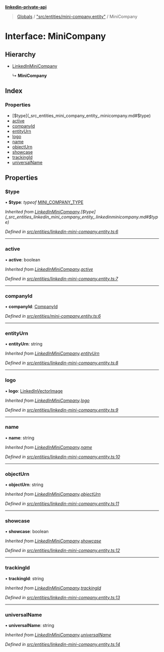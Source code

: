 **[linkedin-private-api](../README.md)**

> [Globals](../globals.md) / ["src/entities/mini-company.entity"](../modules/_src_entities_mini_company_entity_.md) / MiniCompany

# Interface: MiniCompany

## Hierarchy

* [LinkedInMiniCompany](_src_entities_linkedin_mini_company_entity_.linkedinminicompany.md)

  ↳ **MiniCompany**

## Index

### Properties

* [$type](_src_entities_mini_company_entity_.minicompany.md#$type)
* [active](_src_entities_mini_company_entity_.minicompany.md#active)
* [companyId](_src_entities_mini_company_entity_.minicompany.md#companyid)
* [entityUrn](_src_entities_mini_company_entity_.minicompany.md#entityurn)
* [logo](_src_entities_mini_company_entity_.minicompany.md#logo)
* [name](_src_entities_mini_company_entity_.minicompany.md#name)
* [objectUrn](_src_entities_mini_company_entity_.minicompany.md#objecturn)
* [showcase](_src_entities_mini_company_entity_.minicompany.md#showcase)
* [trackingId](_src_entities_mini_company_entity_.minicompany.md#trackingid)
* [universalName](_src_entities_mini_company_entity_.minicompany.md#universalname)

## Properties

### $type

•  **$type**: *typeof* [MINI\_COMPANY\_TYPE](../modules/_src_entities_linkedin_mini_company_entity_.md#mini_company_type)

*Inherited from [LinkedInMiniCompany](_src_entities_linkedin_mini_company_entity_.linkedinminicompany.md).[$type](_src_entities_linkedin_mini_company_entity_.linkedinminicompany.md#$type)*

*Defined in [src/entities/linkedin-mini-company.entity.ts:6](https://github.com/cosiall/linkedin-private-api/blob/7ebb094/src/entities/linkedin-mini-company.entity.ts#L6)*

___

### active

•  **active**: boolean

*Inherited from [LinkedInMiniCompany](_src_entities_linkedin_mini_company_entity_.linkedinminicompany.md).[active](_src_entities_linkedin_mini_company_entity_.linkedinminicompany.md#active)*

*Defined in [src/entities/linkedin-mini-company.entity.ts:7](https://github.com/cosiall/linkedin-private-api/blob/7ebb094/src/entities/linkedin-mini-company.entity.ts#L7)*

___

### companyId

•  **companyId**: [CompanyId](../modules/_src_entities_mini_company_entity_.md#companyid)

*Defined in [src/entities/mini-company.entity.ts:6](https://github.com/cosiall/linkedin-private-api/blob/7ebb094/src/entities/mini-company.entity.ts#L6)*

___

### entityUrn

•  **entityUrn**: string

*Inherited from [LinkedInMiniCompany](_src_entities_linkedin_mini_company_entity_.linkedinminicompany.md).[entityUrn](_src_entities_linkedin_mini_company_entity_.linkedinminicompany.md#entityurn)*

*Defined in [src/entities/linkedin-mini-company.entity.ts:8](https://github.com/cosiall/linkedin-private-api/blob/7ebb094/src/entities/linkedin-mini-company.entity.ts#L8)*

___

### logo

•  **logo**: [LinkedInVectorImage](_src_entities_linkedin_vector_image_entity_.linkedinvectorimage.md)

*Inherited from [LinkedInMiniCompany](_src_entities_linkedin_mini_company_entity_.linkedinminicompany.md).[logo](_src_entities_linkedin_mini_company_entity_.linkedinminicompany.md#logo)*

*Defined in [src/entities/linkedin-mini-company.entity.ts:9](https://github.com/cosiall/linkedin-private-api/blob/7ebb094/src/entities/linkedin-mini-company.entity.ts#L9)*

___

### name

•  **name**: string

*Inherited from [LinkedInMiniCompany](_src_entities_linkedin_mini_company_entity_.linkedinminicompany.md).[name](_src_entities_linkedin_mini_company_entity_.linkedinminicompany.md#name)*

*Defined in [src/entities/linkedin-mini-company.entity.ts:10](https://github.com/cosiall/linkedin-private-api/blob/7ebb094/src/entities/linkedin-mini-company.entity.ts#L10)*

___

### objectUrn

•  **objectUrn**: string

*Inherited from [LinkedInMiniCompany](_src_entities_linkedin_mini_company_entity_.linkedinminicompany.md).[objectUrn](_src_entities_linkedin_mini_company_entity_.linkedinminicompany.md#objecturn)*

*Defined in [src/entities/linkedin-mini-company.entity.ts:11](https://github.com/cosiall/linkedin-private-api/blob/7ebb094/src/entities/linkedin-mini-company.entity.ts#L11)*

___

### showcase

•  **showcase**: boolean

*Inherited from [LinkedInMiniCompany](_src_entities_linkedin_mini_company_entity_.linkedinminicompany.md).[showcase](_src_entities_linkedin_mini_company_entity_.linkedinminicompany.md#showcase)*

*Defined in [src/entities/linkedin-mini-company.entity.ts:12](https://github.com/cosiall/linkedin-private-api/blob/7ebb094/src/entities/linkedin-mini-company.entity.ts#L12)*

___

### trackingId

•  **trackingId**: string

*Inherited from [LinkedInMiniCompany](_src_entities_linkedin_mini_company_entity_.linkedinminicompany.md).[trackingId](_src_entities_linkedin_mini_company_entity_.linkedinminicompany.md#trackingid)*

*Defined in [src/entities/linkedin-mini-company.entity.ts:13](https://github.com/cosiall/linkedin-private-api/blob/7ebb094/src/entities/linkedin-mini-company.entity.ts#L13)*

___

### universalName

•  **universalName**: string

*Inherited from [LinkedInMiniCompany](_src_entities_linkedin_mini_company_entity_.linkedinminicompany.md).[universalName](_src_entities_linkedin_mini_company_entity_.linkedinminicompany.md#universalname)*

*Defined in [src/entities/linkedin-mini-company.entity.ts:14](https://github.com/cosiall/linkedin-private-api/blob/7ebb094/src/entities/linkedin-mini-company.entity.ts#L14)*
